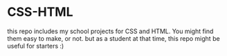 # CSS-HTML

this repo includes my school projects for CSS and HTML.
You might find them easy to make, or not. but as a student at that time, this repo might be useful for starters :)
